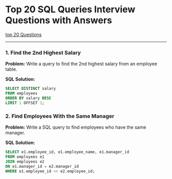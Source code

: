 # Top 20 SQL Queries Interview Questions with Answers

[top 20 Questions](https://skphd.medium.com/top-20-sql-queries-interview-questions-with-answers-56e70e4878d2)

---

### 1. Find the 2nd Highest Salary

**Problem:** Write a query to find the 2nd highest salary from an employee table.

**SQL Solution:**
```sql
SELECT DISTINCT salary
FROM employees
ORDER BY salary DESC
LIMIT 1 OFFSET 1;
```

### 2. Find Employees With the Same Manager

**Problem:** Write a SQL query to find employees who have the same manager.

**SQL Solution:**
```sql
SELECT e1.employee_id, e1.employee_name, e1.manager_id
FROM employees e1
JOIN employees e2
ON e1.manager_id = e2.manager_id
WHERE e1.employee_id <> e2.employee_id;
```
